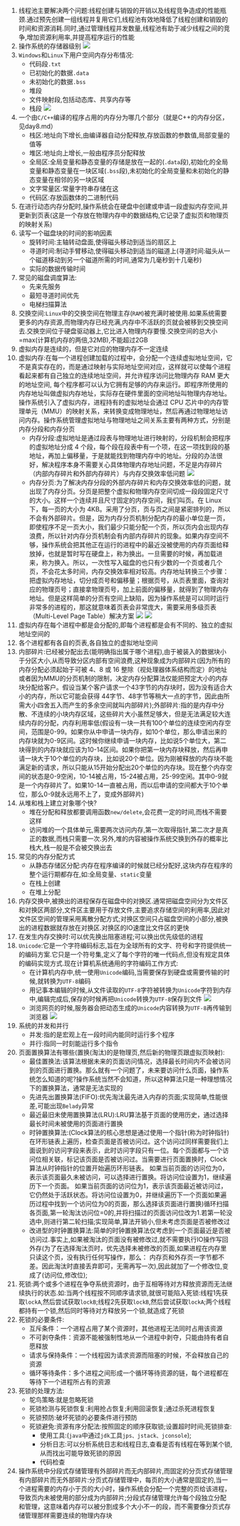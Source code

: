 1. 线程池主要解决两个问题:线程创建与销毁的开销以及线程竞争造成的性能瓶颈.通过预先创建一组线程并复用它们,线程池有效地降低了线程创建和销毁的时间和资源消耗.同时,通过管理线程并发数量,线程池有助于减少线程之间的竞争,增加资源利用率,并提高程序运行的性能
2. 操作系统的存储器级别
   ![](../markdown图像集/2025-04-12-17-32-03.png)
3. `Windows`和`Linux`下用户空间内存分布情况:
   * 代码段`.txt`
   * 已初始化的数据`.data`
   * 未初始化的数据`.bss`
   * 堆段
   * 文件映射段,包括动态库、共享内存等
   * 栈段
   ![](../markdown图像集/2025-05-14-22-37-30.png) 
4. 一个由`C/C++`编译的程序占用的内存分为哪几个部分（就是C++的内存分区，见day8.md）
   * 栈区:地址向下增长,由编译器自动分配释放,存放函数的参数值,局部变量的值等
   * 堆区:地址向上增长,一般由程序员分配释放
   * 全局区:全局变量和静态变量的存储是放在一起的(`.data`段),初始化的全局变量和静态变量在一块区域(`.bss`段),未初始化的全局变量和未初始化的静态变量在相邻的另一块区域
   * 文字常量区:常量字符串存储在这
   * 代码区:存放函数体的二进制代码
5. 在进行动态内存分配时,操作系统会在硬盘中创建或申请一段虚拟内存空间,并更新到页表(这是一个存放在物理内存中的数据结构,它记录了虚拟页和物理页的映射关系)
6. 读写一个磁盘块的时间的影响因素
   * 旋转时间:主轴转动盘面,使得磁头移动到适当的扇区上
   * 寻道时间:制动手臂移动,使得磁头移动到适当的磁道上(寻道时间:磁头从一个磁道移动到另一个磁道所需的时间,通常为几毫秒到十几毫秒)
   * 实际的数据传输时间
7. 常见的磁盘调度算法:
   * 先来先服务
   * 最短寻道时间优先
   * 电梯扫描算法
8. 交换空间:`Linux`中的交换空间在物理主存(`RAM`)被充满时被使用.如果系统需要更多的内存资源,而物理内存已经充满,内存中不活跃的页就会被移到交换空间去.交换空间位于硬盘驱动器上,它比进入物理内存要慢.交换空间的总大小=max(计算机内存的两倍,32MB),不能超过2GB
9. 虚拟内存是连续的，但是它对应的物理内存不一定连续
10. 虚拟内存:在每⼀个进程创建加载的过程中，会分配⼀个连续虚拟地址空间，它不是真实存在的，⽽是通过映射与实际地址空间对应，这样就可以使每个进程看起来都有⾃⼰独⽴的连续地址空间，并允许程序访问⽐物理内存 RAM 更⼤的地址空间, 每个程序都可以认为它拥有⾜够的内存来运⾏。即程序所使用的内存地址叫做虚拟内存地址，实际存在硬件里面的空间地址叫物理内存地址。操作系统引入了虚拟内存，进程持有的虚拟地址会通过 CPU 芯片中的内存管理单元（MMU）的映射关系，来转换变成物理地址，然后再通过物理地址访问内存。操作系统管理虚拟地址与物理地址之间关系主要有两种方式，分别是内存分段和内存分页
    * 内存分段:虚拟地址是通过段表与物理地址进行映射的，分段机制会把程序的虚拟地址分成 4 个段，每个段在段表中有一个项，在这一项找到段的基地址，再加上偏移量，于是就能找到物理内存中的地址。分段的办法很好，解决程序本身不需要关心具体物理内存地址问题，不足是内存碎片（内部内存碎片和外部内存碎片）与内存交换效率低问题
    ![](../markdown图像集/2025-04-12-22-24-18.png) 
    * 内存分页:为了解决内存分段的外部内存碎片和内存交换效率低的问题，就出现了内存分页。分页是把整个虚拟和物理内存空间切成一段段固定尺寸的大小。这样一个连续并且尺寸固定的内存空间，我们叫页。在 Linux 下，每一页的大小为 4KB。采用了分页，页与页之间是紧密排列的，所以不会有外部碎片。但是，因为内存分页机制分配内存的最小单位是一页，即使程序不足一页大小，我们最少只能分配一个页，所以页内会出现内存浪费，所以针对内存分页机制会有内部内存碎片的现象。如果内存空间不够，操作系统会把其他正在运行的进程中的最近没被使用的内存页面给释放掉，也就是暂时写在硬盘上，称为换出。一旦需要的时候，再加载进来，称为换入。所以，一次性写入磁盘的也只有少数的一个页或者几个页，不会花太多时间，内存交换效率相对较高。内存地址转换三个步骤：把虚拟内存地址，切分成页号和偏移量；根据页号，从页表里面，查询对应的物理页号；直接拿物理页号，加上前面的偏移量，就得到了物理内存地址。但是这样简单的分页有空间上缺陷，因为操作系统是可以同时运行非常多的进程的，那这就意味着页表会非常庞大，需要采用多级页表（Multi-Level Page Table）解决方案
    ![](../markdown图像集/2025-04-12-22-25-58.png)
    ![](../markdown图像集/2025-04-12-17-27-51.png)
11. 虚拟内存在每个进程中都是会分配的,即每个进程都是会有不同的、独立的虚拟地址空间的
12. 各个进程都有各自的页表,各自独立的虚拟地址空间
13. 内部碎片:已经被分配出去(能明确指出属于哪个进程),由于被装入的数据块小于分区大小,从而导致分区内部有空间浪费,这种现象成为内部碎片(因为所有的内存分配必须起始于可被 4、8 或 16 整除（视处理器体系结构而定）的地址或者因为MMU的分页机制的限制，决定内存分配算法仅能把预定大小的内存块分配给客户。假设当某个客户请求一个43字节的内存块时，因为没有适合大小的内存，所以它可能会获得 44字节、48字节等稍大一点的字节，因此由所需大小四舍五入而产生的多余空间就叫内部碎片);外部碎片:指的是内存中分散、不连续的小块内存区域，这些碎片大小虽然足够大，但是无法满足较大连续内存的分配，内存利用率低(假设有一块一共有100个单位的连续空闲内存空间，范围是0-99。如果你从中申请一块内存，如10个单位，那么申请出来的内存块就为0-9区间。这时候你继续申请一块内存，比如说5个单位大，第二块得到的内存块就应该为10-14区间。如果你把第一块内存块释放，然后再申请一块大于10个单位的内存块，比如说20个单位。因为刚被释放的内存块不能满足新的请求，所以只能从15开始分配出20个单位的内存块。现在整个内存空间的状态是0-9空闲，10-14被占用，15-24被占用，25-99空闲。其中0-9就是一个内存碎片了。如果10-14一直被占用，而以后申请的空间都大于10个单位，那么0-9就永远用不上了，变成外部碎片)
14. 从堆和栈上建立对象哪个快?
    * 堆在分配和释放都要调用函数`new/delete`,会花费一定的时间,而栈不需要这样
    * 访问堆的一个具体单元,需要两次访问内存,第一次取得指针,第二次才是真正的数据,而栈只需要一次.另外,堆的内容被操作系统交换到外存的概率比栈大,栈一般是不会被交换出去
15. 常见的内存分配方式
    * 从静态存储区分配:内存在程序编译的时候就已经分配好,这块内存在程序的整个运行期都存在,如:全局变量、`static`变量
    * 在栈上创建
    * 在堆上分配
16. 内存交换中,被换出的进程保存在磁盘中的对换区.通常把磁盘空间分为文件区和对换区两部分,文件区主要用于存放文件,主要追求存储空间的利用率,因此对文件区空间的管理采用离散分配方式;对换区空间只占磁盘空间的小部分,被换出的进程数据就存放在对换区.对换区的IO速度比文件区的更快
17. 在发生内存交换时:可以优先换出阻塞进程;可以换出优先级低的进程
18. `Unicode`:它是一个字符编码标志,旨在为全球所有的文字、符号和字符提供统一的编码方案.它只是一个符号集,定义了每个字符的唯一代码点,但没有规定具体的编码实现方式.现在计算机系统通用的字符编码工作方式:
    * 在计算机内存中,统一使用`Unicode`编码,当需要保存到硬盘或需要传输的时候,就转换为`UTF-8`编码
    * 用记事本编辑的时候,从文件读取的`UTF-8`字符被转换为`Unicode`字符到内存中,编辑完成后,保存的时候再把`Unicode`转换为`UTF-8`保存到文件
    ![](../markdown图像集/2025-04-12-21-29-16.png)
    * 浏览网页的时候,服务器会把动态生成的`Unicode`内容转换为`UTF-8`再传输到浏览器
    ![](../markdown图像集/2025-04-12-21-31-43.png)
19. 系统的并发和并行
    * 并发:指的是宏观上在一段时间内能同时运行多个程序
    * 并行:指同一时刻能运行多个指令
20. 页面置换算法有哪些(置换(淘汰)的是物理页,然后新的物理页跟虚拟页映射):
    * 最佳置换法:该算法根据未来的⻚⾯访问情况，选择最⻓时间内不会被访问到的⻚⾯进⾏置换。那么就有⼀个问题了，未来要访问什么⻚⾯，操作系统怎么知道的呢?操作系统当然不会知道，所以这种算法只是⼀种理想情况下的置换算法，通常是⽆法实现的
    * 先进先出置换算法(FIFO):优先淘汰最先进入内存的页面;实现简单,性能很差,可能出现`Belady`异常
    * 最近最旧未使用置换算法(LRU):LRU算法基于页面的使⽤历史，通过选择最长时间未被使⽤的页面进⾏置换
    * 时钟置换算法:(Clock算法的核⼼思想是通过使⽤⼀个指针(称为时钟指针)在环形链表上遍历，检查页面是否被访问过。这个访问过同样需要我们上⾯说到的访问字段来表示，此时访问字段只有⼀位。每个页面都与⼀个访问位相关联，标记该页面是否被访问过。当需要进⾏⻚⾯置换时，Clock算法从时钟指针的位置开始遍历环形链表。 如果当前页面的访问位为0，表示该页面最久未被访问，可以选择进⾏置换。将访问位设置为1，继续遍历下⼀个页面。 如果当前页面的访问位为1，表示该页面最近被访问过，它仍然处于活跃状态。将访问位设置为0，并继续遍历下⼀个页面如果遍历过程中找到⼀个访问位为0的页面，那么选择该页面进⾏置换)循环扫描各页面,第一轮淘汰访问位=0的,并将扫描过的页面访问位改为1.若第一轮没选中,则进行第二轮扫描;实现简单,算法开销小,但未考虑页面是否被修改过
    * 改进型的时钟置换算法:简单的时钟置换算法仅考虑到一个页面最近是否被访问过.事实上,如果被淘汰的页面没有被修改过,就不需要执行IO操作写回外存(为了在选择淘汰页时，优先选择未被修改的页面,如果进程在内存里只读这个页，没有执行任何写操作，那么：
内存页和外存页一字节都不差。因此淘汰时直接丢弃即可，无需再写一次),因此就加了一个修改位,变成了(访问位,修改位);
21. 死锁:两个或多个进程在争夺系统资源时，由于互相等待对⽅释放资源⽽⽆法继续执⾏的状态.如:当两个线程按不同顺序请求锁,就很可能陷入死锁:线程1先获取`lockA`,然后尝试获取`lockB`;线程2先获取`lockB`,然后尝试获取`lockA`;两个线程都持有一个锁,然后同时等待对方释放另一个锁,就造成了死锁
22. 死锁的必要条件:
    * 互斥条件：⼀个进程占⽤了某个资源时，其他进程⽆法同时占⽤该资源
    * 不可剥夺条件：资源不能被强制性地从⼀个进程中剥夺，只能由持有者⾃愿释放
    * 请求与保持条件：⼀个线程因为请求资源⽽阻塞的时候，不会释放⾃⼰的资源
    * 循环等待条件：多个进程之间形成⼀个循环等待资源的链，每个进程都在等待下⼀个进程所占有的资源
23. 死锁的处理方法:
    * 鸵鸟策略:就是忽略死锁
    * 死锁检测与死锁恢复:利用抢占恢复;利用回滚恢复;通过杀死进程恢复
    * 死锁预防:破坏死锁的必要条件进行预防
    * 死锁避免:资源有序分配法:按照固定的顺序获取锁;设置超时时间;死锁排查:
        - 使用工具:(`java`中通过`jdk`工具`jps、jstack、jconsole`);
        - 分析日志:可以分析系统日志和线程日志,查看是否有线程在等到某个锁,从而找出可能导致死锁的原因
        - 代码检查
24. 操作系统中分段式存储管理有外部碎片而无内部碎片,而固定的分页式存储管理有内部碎片而无外部碎片:分页式存储管理中，每页的大小通常是固定的,当一个进程需要的内存小于页的大小时，操作系统会分配一个完整的页给该进程，导致页内未被使用的部分成为内部碎片;分段式存储管理允许每个段独立分配和管理，这意味着内存可以被分割成多个大小不一的段，而不需要像分页式存储管理那样需要连续的物理内存块
